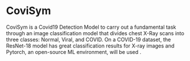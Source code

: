 # CoviSym
CoviSym is a Covid19 Detection Model to carry out a fundamental task through an image classification model that divides chest X-Ray scans into three classes: Normal, Viral, and COVID. On a COVID-19 dataset, the ResNet-18 model has great classification results for X-ray images and Pytorch, an open-source ML environment, will be used . 
